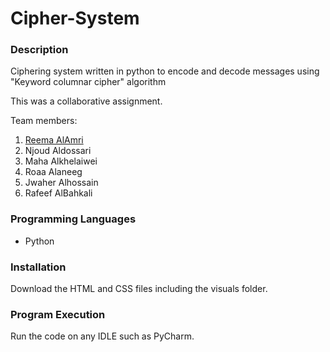 # Cipher-System

### Description
Ciphering system written in python to encode and decode messages using "Keyword columnar cipher" algorithm

This was a collaborative assignment.

Team members:
1. [Reema AlAmri](https://github.com/Reemaalamri422)
2. Njoud Aldossari
3. Maha Alkhelaiwei
4. Roaa Alaneeg
5. Jwaher Alhossain
6. Rafeef AlBahkali

### Programming Languages
- Python

### Installation
Download the HTML and CSS files including the visuals folder.

### Program Execution
Run the code on any IDLE such as PyCharm.
